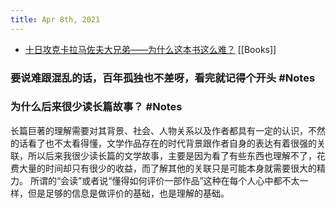 ```yaml
---
title: Apr 8th, 2021
---
```


- [十日攻克卡拉马佐夫大兄弟——为什么这本书这么难？](https://www.douban.com/note/794368464/)  [[Books]]
### 要说难跟混乱的话，百年孤独也不差呀，看完就记得个开头 #Notes
### 为什么后来很少读长篇故事？ #Notes
长篇巨著的理解需要对其背景、社会、人物关系以及作者都具有一定的认识，不然的话看了也不太看得懂，文学作品存在的时代背景跟作者自身的表达有着很强的关联，所以后来我很少读长篇的文学故事，主要是因为看了有些东西也理解不了，花费大量的时间却只有很少的收益，而了解其他的关联只是可能本身就需要很大的精力。
所谓的“会读”或者说“懂得如何评价一部作品”这种在每个人心中都不太一样，但是足够的信息是做评价的基础，也是理解的基础。